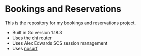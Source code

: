 # Bookings and Reservations

This is the repository for my bookings and reservations project.

- Built in Go version 1.18.3
- Uses the chi router
- Uses Alex Edwards SCS session management 
- Uses [nosurf](github.com/justinas/nosurf)